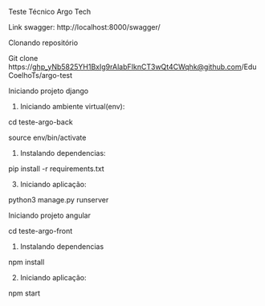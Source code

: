 Teste Técnico Argo Tech

Link swagger:
http://localhost:8000/swagger/

Clonando repositório

Git clone  https://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@github.com/EduCoelhoTs/argo-test

Iniciando projeto django

1. Iniciando ambiente virtual(env):

cd teste-argo-back

source env/bin/activate

1. Instalando dependencias:

pip install -r requirements.txt

3. Iniciando aplicação:
   
python3 manage.py runserver

Iniciando projeto angular

 cd teste-argo-front

1. Instalando dependencias

npm install

2. Iniciando aplicação:

npm start

